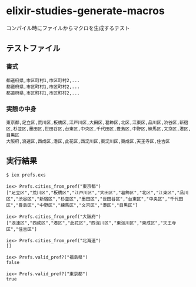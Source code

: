 # elixir-studies-generate-macros
コンパイル時にファイルからマクロを生成するテスト

## テストファイル
### 書式
```
都道府県,市区町村1,市区町村2,...
都道府県,市区町村1,市区町村2,...
都道府県,市区町村1,市区町村2,...
```

### 実際の中身
```
東京都,足立区,荒川区,板橋区,江戸川区,大田区,葛飾区,北区,江東区,品川区,渋谷区,新宿区,杉並区,墨田区,世田谷区,台東区,中央区,千代田区,豊島区,中野区,練馬区,文京区,港区,目黒区
大阪府,浪速区,西成区,港区,此花区,西淀川区,東淀川区,東成区,天王寺区,住吉区
```

## 実行結果

```
$ iex prefs.exs

iex> Prefs.cities_from_pref("東京都")
["足立区","荒川区","板橋区","江戸川区","大田区","葛飾区","北区","江東区","品川区","渋谷区","新宿区","杉並区","墨田区","世田谷区","台東区","中央区","千代田区","豊島区","中野区","練馬区","文京区","港区","目黒区"]

iex> Prefs.cities_from_pref("大阪府")
["浪速区","西成区","港区","此花区","西淀川区","東淀川区","東成区","天王寺区","住吉区"]

iex> Prefs.cities_from_pref("北海道")
[]

iex> Prefs.valid_pref?("福島県")
false

iex> Prefs.valid_pref?("東京都")
true
```

